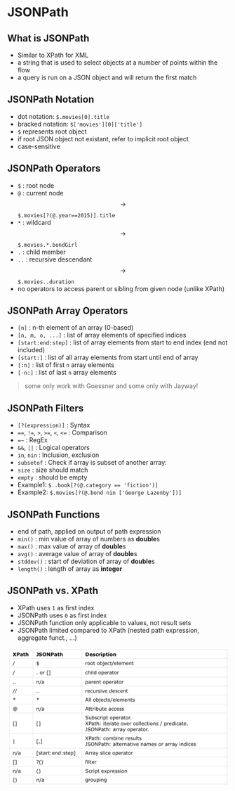 # JSONPath



## What is JSONPath

* Similar to XPath for XML
* a string that is used to select objects at a number of points within the flow
* a query is run on a JSON object and will return the first match



## JSONPath Notation

* dot notation: `$.movies[0].title`
* bracked notation: `$['movies'][0]['title']`
* `$` represents root object
* if root JSON object not existant, refer to implicit root object
* case-sensitive



## JSONPath Operators

* `$` : root node
* `@` : current node $$\to$$  `$.movies[?(@.year==2015)].title`
* `*` : wildcard $$\to​$$  `$.movies.*.bondGirl` 
* `.` : child member 
* `..` : recursive descendant $$\to$$  `$.movies..duration` 
* no operators to access parent or sibling from given node (unlike XPath)



## JSONPath Array Operators

* `[n]` : n-th element of an array (0-based)
* `[n, m, o, ...]` : list of array elements of specified indices
* `[start​:end:​step]` : list of array elements from start to end index (end not included)
* `[start:]` : list of all array elements from start until end of array
* `[:n]` : list of first `n` array elements
* `[-n:]` : list of last `n` array elements

> some only work with Goessner and some only with Jayway!





## JSONPath Filters

* `[?(expression)]` : Syntax
* `==`, `!=`, `>`, `>=`, `<`, `<=` : Comparison
* `=~` : RegEx
* `&&`, `||` : Logical operators
* `in`, `nin` : Inclusion, exclusion
* `subsetof` : Check if array is subset of another array:
* `size` : size should match
* `empty` : should be empty
* Example1: `$..book[?(@.category == 'fiction')]`
* Example2: `$.movies[?(@.bond nin ['George Lazenby'])]`



## JSONPath Functions

* end of path, applied on output of path expression
* `min()` : min value of array of numbers as **double**s
* `max()` : max value of array of **double**s
* `avg()` : average value of array of **double**s
* `stddev()` : start of deviation of array of **double**s
* `length()` : length of array as **integer**



## JSONPath vs. XPath

* XPath uses `1` as first index
* JSONPath uses `0` as first index
* JSONPath function only applicable to values, not result sets
* JSONPath limited compared to XPath (nested path expression, aggregate funct., ...)

![jsonpath_vs_xpath](img/jsonpath_vs_xpath.png)

